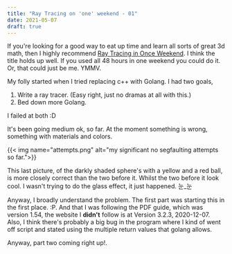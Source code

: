 ```yaml
---
title: "Ray Tracing on 'one' weekend - 01"
date: 2021-05-07
draft: true
---
```


If you're looking for a good way to eat up time and learn all sorts of great 3d math, then I highly recommend [Ray Tracing in Once Weekend](https://raytracing.github.io/). I think the title holds up well. If you used all 48 hours in one weekend you could do it. Or, that could just be me. YMMV. 

My folly started when I tried replacing c++ with Golang. I had two goals, 

1. Write a ray tracer. (Easy right, just no dramas at all with this.)
2. Bed down more Golang. 

I failed at both :D

It's been going medium ok, so far. At the moment something is wrong, something with materials and colors. 

{{< img name="attempts.png" alt="my significant no segfaulting attempts so far.">}}

This last picture, of the darkly shaded sphere's with a yellow and a red ball, is more closely correct than the two before it. Whilst the two before it look cool. I wasn't trying to do the glass effect, it just happened. 눈_눈

Anyway, I broadly understand the problem. The first part was starting this in the first place. :P. And that I was following the PDF guide, which was version 1.54, the website I **didn't** follow is at Version 3.2.3, 2020-12-07. Also, I think there's probably a big bug in the program where I kind of went off script and stated using the multiple return values that golang allows. 

Anyway, part two coming right up!.

